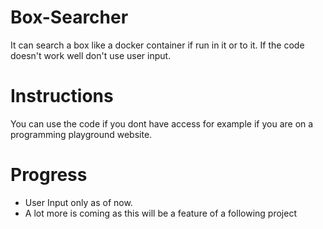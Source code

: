 # Box-Searcher
It can search a box like a docker container if run in it or to it. If the code doesn't work well don't use user input.
# Instructions
You can use the code if you dont have access for example if you are on a programming playground website.
# Progress
- User Input only as of now.
- A lot more is coming as this will be a feature of a following project
